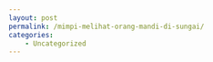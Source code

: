 ```yaml
---
layout: post
permalink: /mimpi-melihat-orang-mandi-di-sungai/
categories:
    - Uncategorized
---
```


